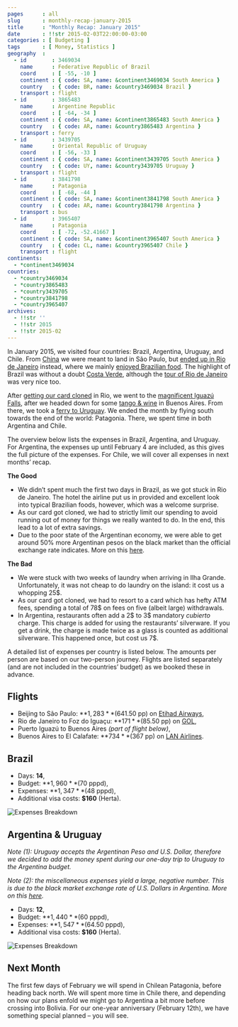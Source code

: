 ```yaml
---
pages      : all
slug       : monthly-recap-january-2015
title      : "Monthly Recap: January 2015"
date       : !!str 2015-02-03T22:00:00-03:00
categories : [ Budgeting ]
tags       : [ Money, Statistics ]
geography  :
  - id        : 3469034
    name      : Federative Republic of Brazil
    coord     : [ -55, -10 ]
    continent : { code: SA, name: &continent3469034 South America }
    country   : { code: BR, name: &country3469034 Brazil }
    transport : flight
  - id        : 3865483
    name      : Argentine Republic
    coord     : [ -64, -34 ]
    continent : { code: SA, name: &continent3865483 South America }
    country   : { code: AR, name: &country3865483 Argentina }
    transport : ferry
  - id        : 3439705
    name      : Oriental Republic of Uruguay
    coord     : [ -56, -33 ]
    continent : { code: SA, name: &continent3439705 South America }
    country   : { code: UY, name: &country3439705 Uruguay }
    transport : flight
  - id        : 3841798
    name      : Patagonia
    coord     : [ -68, -44 ]
    continent : { code: SA, name: &continent3841798 South America }
    country   : { code: AR, name: &country3841798 Argentina }
    transport : bus
  - id        : 3965407
    name      : Patagonia
    coord     : [ -72, -52.41667 ]
    continent : { code: SA, name: &continent3965407 South America }
    country   : { code: CL, name: &country3965407 Chile }
    transport : flight
continents:
  - *continent3469034
countries:
  - *country3469034
  - *country3865483
  - *country3439705
  - *country3841798
  - *country3965407
archives:
  - !!str ''
  - !!str 2015
  - !!str 2015-02
---
```


In January 2015, we visited four countries: Brazil, Argentina, Uruguay, and Chile. From [China](/blog/monthly-recap-december-2014.html) we were meant to land in São Paulo, but [ended up in Rio de Janeiro](/blog/the-long-way-south.html) instead, where we mainly [enjoyed Brazilian food](/blog/delicious-foods-of-brazil.html). The highlight of Brazil was without a doubt [Costa Verde](/blog/brazils-costa-verde.html), although the [tour of Rio de Janeiro](/blog/three-days-in-rio.html) was very nice too.

After [getting our card cloned](/blog/a-week-of-problems.html) in Rio, we went to the [magnificent Iguazú Falls](/blog/the-complete-picture-of-iguazu-falls.html), after we headed down for some [tango & wine](/blog/tango-and-wine.html) in Buenos Aires. From there, we took a [ferry to Uruguay](/blog/the-quaint-town-of-colonia.html). We ended the month by flying south towards the end of the world: Patagonia. There, we spent time in both Argentina and Chile.

The overview below lists the expenses in Brazil, Argentina, and Uruguay. For Argentina, the expenses up until February 4 are included, as this gives the full picture of the expenses. For Chile, we will cover all expenses in next months’ recap.

**The Good**
* We didn’t spent much the first two days in Brazil, as we got stuck in Rio de Janeiro. The hotel the airline put us in provided and excellent look into typical Brazilian foods, however, which was a welcome surprise.
* As our card got cloned, we had to strictly limit our spending to avoid running out of money for things we really wanted to do. In the end, this lead to a lot of extra savings.
* Due to the poor state of the Argentinan economy, we were able to get around 50% more Argentinan pesos on the black market than the official exchange rate indicates. More on this [here](/blog/money-exchange-in-argentina.html).

**The Bad**
* We were stuck with two weeks of laundry when arriving in Ilha Grande. Unfortunately, it was not cheap to do laundry on the island: it cost us a whopping 25$.
* As our card got cloned, we had to resort to a card which has hefty ATM fees, spending a total of 78$ on fees on five (albeit large) withdrawals.
* In Argentina, restaurants often add a 2$ to 3$ mandatory *cubierto* charge. This charge is added for using the restaurants’ silverware. If you get a drink, the charge is made twice as a glass is counted as additional silverware. This happened once, but cost us 7$.

A detailed list of expenses per country is listed below. The amounts per person are based on our two-person journey. Flights are listed separately (and are not included in the countries’ budget) as we booked these in advance.

## Flights
* Beijing to São Paulo: **$1,283** ($641.50 pp) on [Etihad Airways](http://etihad.com/),
* Rio de Janeiro to Foz do Iguaçu: **$171** ($85.50 pp) on [GOL](http://voegol.com.br/),
* Puerto Iguazú to Buenos Aires *(part of flight below)*,
* Buenos Aires to El Calafate: **$734** ($367 pp) on [LAN Airlines](http://www.lan.com/).

## Brazil
* Days: **14**,
* Budget: **$1,960** ($70 pppd),
* Expenses: **$1,347** ($48 pppd),
* Additional visa costs: **$160** (Herta).

<span class="img-thumbnail">![Expenses Breakdown](/images/budget-brazil.png)</span>

## Argentina & Uruguay
*Note (1): Uruguay accepts the Argentinan Peso and U.S. Dollar, therefore we decided to add the money spent during our one-day trip to Uruguay to the Argentina budget.*

*Note (2): the miscellaneous expenses yield a large, negative number. This is due to the black market exchange rate of U.S. Dollars in Argentina. More on this [here](/blog/money-exchange-in-argentina.html).*

* Days: **12**,
* Budget: **$1,440** ($60 pppd),
* Expenses: **$1,547** ($64.50 pppd),
* Additional visa costs: **$160** (Herta).

<span class="img-thumbnail">![Expenses Breakdown](/images/budget-argentina.png)</span>

## Next Month
The first few days of February we will spend in Chilean Patagonia, before heading back north. We will spent more time in Chile there, and depending on how our plans enfold we might go to Argentina a bit more before crossing into Bolivia. For our one-year anniversary (February 12th), we have something special planned – you will see.